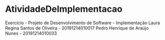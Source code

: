 # AtividadeDeImplementacao
Exercício - Projeto de Desenvolvimento de Software - Implementação
Laura Regina Santos de Oliveira - 20191214010017
Pedro Henrique de Araújo Nunes - 20191214010033
